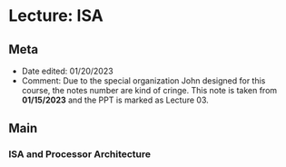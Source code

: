 # Lecture: ISA

## Meta
- Date edited: 01/20/2023
- Comment: Due to the special organization John designed for this course, the notes number are kind of cringe. This note is taken from **01/15/2023** and the PPT is marked as Lecture 03.

## Main
### ISA and  Processor Architecture